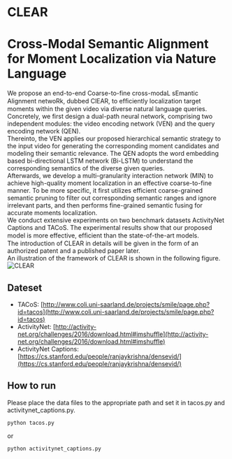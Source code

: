 # CLEAR

Cross-Modal Semantic Alignment for Moment Localization via Nature Language
============================================================================
We propose an end-to-end Coarse-to-fine cross-modaL sEmantic Alignment netwoRk, dubbed ClEAR, to efﬁciently localization target moments within the given video via diverse natural language queries. <br>
Concretely, we first design a dual-path neural network, comprising two independent modules: the video encoding network (VEN) and the query encoding network (QEN). <br>
Thereinto, the VEN applies our proposed hierarchical semantic strategy to the input video for generating the corresponding moment candidates and modeling their semantic relevance. The QEN adopts the word embedding based bi-directional LSTM network (Bi-LSTM) to understand the corresponding semantics of the diverse given queries.<br>
Afterwards, we develop a multi-granularity interaction network (MIN) to achieve high-quality moment localization in an effective coarse-to-fine manner. To be more specific, it first utilizes efficient coarse-grained semantic pruning to filter out corresponding semantic ranges and ignore irrelevant parts, and then performs fine-grained semantic fusing for accurate moments localization.<br>
We conduct extensive experiments on two benchmark datasets ActivityNet Captions and TACoS. The experimental results show that our proposed model is more effective, efﬁcient than the state-of-the-art models.<br>
The introduction of CLEAR in details will be given in the form of an authorized patent and a published paper later.<br>
An illustration of the framework of CLEAR is shown in the following figure.<br>
![CLEAR](initmodel.png)<br>

## Dateset

- TACoS: [http://www.coli.uni-saarland.de/projects/smile/page.php?id=tacos](http://www.coli.uni-saarland.de/projects/smile/page.php?id=tacos)
- ActivityNet: [http://activity-net.org/challenges/2016/download.html#imshuffle](http://activity-net.org/challenges/2016/download.html#imshuffle)
- ActivityNet Captions: [https://cs.stanford.edu/people/ranjaykrishna/densevid/](https://cs.stanford.edu/people/ranjaykrishna/densevid/)



## How to run

Please place the data files to the appropriate path and set it in tacos.py and activitynet_captions.py.
```
python tacos.py
```
or
```
python activitynet_captions.py
```


